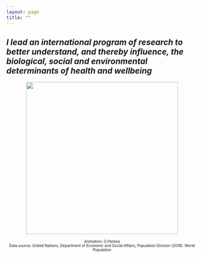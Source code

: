 ```yaml
---
layout: page
title: ""
---
```


## _I lead an international program of research to better understand, and thereby influence, the biological, social and environmental determinants of health and wellbeing_

  

<p align="center">
<img src="https://gavinfpereira.github.io/assets/childmortality.gif" width="400" height="400" /> 
</p>
<p align="center">
<sub><sup>Animation: G.Pereira<br>Data source: United Nations, Department of Economic and Social Affairs, Population Division (2019). World Population </sup></sub>
</p>

